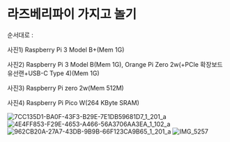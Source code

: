 # 라즈베리파이 가지고 놀기

순서대로 : 

사진1) Raspberry Pi 3 Model B+(Mem 1G)

사진2) Raspberry Pi 3 Model B(Mem 1G), Orange Pi Zero 2w(+PCIe 확장보드 유선랜+USB-C Type 4)(Mem 1G)

사진3) Raspberry Pi zero 2w(Mem 512M)

사진4) Raspberry Pi Pico W(264 KByte SRAM)

![7CC135D1-BA0F-43F3-B29E-7E1DB59681D7_1_201_a](https://github.com/suk555/Raspberry_Pi/assets/3422833/3cf020c2-263a-4cd1-aa43-ba4111a4040e)
![4E4FF853-F29E-4653-A466-56A3706AA3EA_1_102_a](https://github.com/suk555/Raspberry_Pi/assets/3422833/0df93dec-aa15-4efa-ac73-f041a38b98f4)
![962CB20A-27A7-43DB-9B9B-66F123CA9B65_1_201_a](https://github.com/suk555/Raspberry_Pi/assets/3422833/99af995e-7a4a-4c95-b0a6-b2317629dded)
![IMG_5257](https://github.com/suk555/Raspberry_Pi/assets/3422833/2691433b-0a26-4f7c-87b3-264adf9eecdf)
